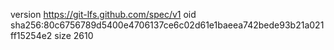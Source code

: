 version https://git-lfs.github.com/spec/v1
oid sha256:80c6756789d5400e4706137ce6c02d61e1baeea742bede93b21a021ff15254e2
size 2610
